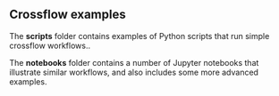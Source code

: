 ## Crossflow examples

The **scripts** folder contains examples of Python scripts that run simple crossflow workflows..

The **notebooks** folder contains a number of Jupyter notebooks that illustrate similar workflows, and also includes some more advanced examples.
